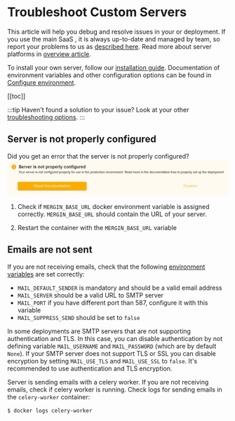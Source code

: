 # Troubleshoot Custom Servers

This article will help you debug and resolve issues in your <CommunityPlatformNameLink /> or <EnterprisePlatformNameLink /> deployment. If you use the main SaaS <DashboardLink desc="Mergin Maps Server"/>, it is always up-to-date and managed by <MainPlatformName /> team, so report your problems to us as [described here](../../misc/troubleshoot/index.md). Read more about server platforms in [overview article](../index.md). 

To install your own server, follow our [installation guide](../install/index.md). Documentation of environment variables and other configuration options can be found in [Configure environment](../administer/environment.md).

[[toc]]

:::tip
Haven't found a solution to your issue? Look at your other [troubleshooting options](../../misc/troubleshoot/index.md).
:::

## Server is not properly configured
Did you get an error that the server is not properly configured?
![Mergin Maps CE server not configured error](./ce-server-not-configured.jpg "Mergin Maps CE server not configured error")

1. Check if `MERGIN_BASE_URL` docker environment variable is assigned correctly.
   `MERGIN_BASE_URL` should contain the URL of your <CommunityPlatformName /> server.
   
2. Restart the container with the `MERGIN_BASE_URL` variable

## Emails are not sent

If you are not receiving emails, check that the following [environment variables](../administer/environment/) are set correctly:

* `MAIL_DEFAULT_SENDER` is mandatory and should be a valid email address
* `MAIL_SERVER` should be a valid URL to SMTP server
* `MAIL_PORT` if you have different port than 587, configure it with this variable
* `MAIL_SUPPRESS_SEND` should be set to `false`

In some deployments are SMTP servers that are not supporting authentication and TLS. In this case, you can disable authentication by not defining variable `MAIL_USERNAME` and `MAIL_PASSWORD` (which are by default `None`). If your SMTP server does not support TLS or SSL you can disable encryption by setting `MAIL_USE_TLS` and `MAIL_USE_SSL` to `false`. It's recommended to use authentication and TLS encryption.

Server is sending emails with a celery worker. If you are not receiving emails, check if celery worker is running. Check logs for sending emails in the `celery-worker` container:
```shell
$ docker logs celery-worker
```